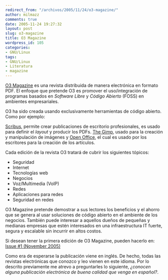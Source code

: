 ```yaml
---
redirect_from: "/archivos/2005/11/24/o3-magazine/"
author: milmazz
comments: true
date: 2005-11-24 19:27:32
layout: post
slug: o3-magazine
title: O3 Magazine
wordpress_id: 105
categories:
- GNU/Linux
tags:
- GNU/Linux
- Literatura
- magazine
---
```


[O3 Magazine](http://www.o3magazine.com/) es una revista distribuida de manera electrónica en formato PDF. El enfoque que pretende O3 es promover el uso/integración de programas basados en _Software Libre_ y _Código Abierto_ (FOSS) en ambientes empresariales.

O3 ha sido creada usando exclusivamente herramientas de código abierto. Como por ejemplo:

[Scribus](http://www.scribus.net/), permite crear publicaciones de escritorio profesionales, es usado para definir el _layout_ y producir los PDFs. [The Gimp](http://www.gimp.org/), usado para la creación y manipulación de imágenes y [Open Office](http://www.openoffice.org/), el cual es usado por los escritores para la creación de los artículos.

Cada edición de la revista O3 tratará de cubrir los siguientes tópicos:

  * Seguridad
  * Internet
  * Tecnologías web
  * Negocios
  * Voz/Multimedia (VoIP)
  * Redes
  * Aplicaciones para redes
  * Seguridad en redes

O3 Magazine pretende demostrar a sus lectores los beneficios y el ahorro que se genera al usar soluciones de código abierto en el ambiente de los negocios. También puede interesar a aquellos dueños de pequeñas y medianas empresas que estén interesados en una infraestructura IT fuerte, segura y escalable sin incurrir en altos costos.

Si desean tener la primera edición de O3 Magazine, pueden hacerlo en: [Issue #1 (November 2005)](http://www.o3magazine.com/current.html)

Como era de esperarse la publicación viene en inglés. De hecho, todas las revistas electrónicas que conozco y leo vienen en este idioma. Por lo descrito previamente me atrevo a preguntarles lo siguiente, _¿conocen alguna publicación electrónica de buena calidad que venga en español?_.

